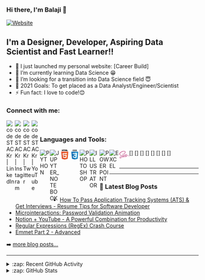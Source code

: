 ### Hi there, I'm Balaji 👋

[![Website](https://1.bp.blogspot.com/-yZB-7JlYqeA/YQp1qV8FGaI/AAAAAAAAACM/w841A3w2YLw3q3kKun4DnChtGQYrs3j4QCLcBGAsYHQ/s16000/wda.png)](https://balajimummidi.github.io/)

## I'm a Designer, Developer, Aspiring Data Scientist and Fast Learner!!

- 🔭 I just launched my personal website: [Career Build]
- 🌱 I’m currently learning Data Science 😁
- 👯 I’m looking for a transition into Data Science field 😇
- 🥅 2021 Goals: To get placed as a Data Analyst/Engineer/Scientist
- ⚡ Fun fact: I love to code!😊

### Connect with me:

[<img align="left" alt="codeSTACKr | LinkedIn" width="22px" src="https://1.bp.blogspot.com/-cp7pjKnX6bY/YQqB4VppHwI/AAAAAAAAADE/o19egdVOW0AOPGEILGXv44_eO_YK36zMgCLcBGAsYHQ/s320/linkedin_logo_icon_170234.png" />][linkedin]
[<img align="left" alt="codeSTACKr | Instagram" width="22px" src="https://1.bp.blogspot.com/-uTRpQBjSZmQ/YQqAMf8LFoI/AAAAAAAAACc/8_0O5P3t204U_7FRn41lQ13v1Q5pG4iKQCLcBGAsYHQ/s320/1-13590_instagram-logo-insta-logo-png-transparent-background-clipart.png" />][instagram]
[<img align="left" alt="codeSTACKr | Twitter" width="22px" src="https://1.bp.blogspot.com/-RfiSudTf-Qc/YQqANR8vBTI/AAAAAAAAACo/_t_AUy422AQd71MiwA4-UYkq4IvxLBg6gCLcBGAsYHQ/s0/twitter-icon-circle-blue-logo-0902F48837-seeklogo.com.png" />][twitter]
[<img align="left" alt="codeSTACKr | YouTube" width="22px" src="https://1.bp.blogspot.com/-dprRK4QOFeM/YQqAMA2YDLI/AAAAAAAAACk/JkbTbvsTmOkq_0wiUbaYLCFg8zgr-7-3wCLcBGAsYHQ/s2048/2560px-YouTube_full-color_icon_%25282017%2529.svg.png" />][youtube]


<br />

### Languages and Tools:

[<img align="left" alt="PYTHON" width="26px" src="https://1.bp.blogspot.com/-otjvQwyC6ho/YQqHPNoqpqI/AAAAAAAAADM/JgNXNuYMSZ48C6prtcJvejlOTGBfL088wCLcBGAsYHQ/s320/2048px-Python-logo-notext.svg.png" />]
[<img align="left" alt="JUPYTER_NOTEBOOK" width="26px" src="https://1.bp.blogspot.com/-5mW5WIDVM8E/YQqH-kYzz7I/AAAAAAAAADU/0My-_IUAVrEYcEj-vAK6KsjJQ2iaOA_qQCLcBGAsYHQ/s320/1200px-Jupyter_logo.svg.png" />]
[<img align="left" alt="HTML5" width="26px" src="https://raw.githubusercontent.com/github/explore/80688e429a7d4ef2fca1e82350fe8e3517d3494d/topics/html/html.png" />]
[<img align="left" alt="CSS3" width="26px" src="https://raw.githubusercontent.com/github/explore/80688e429a7d4ef2fca1e82350fe8e3517d3494d/topics/css/css.png" />]
[<img align="left" alt="PHOTOSHOP" width="26px" src="https://1.bp.blogspot.com/-8MpnDj1y1JY/YQqH_4HKRGI/AAAAAAAAADg/ZWe1D4pguT8nscP2LsaehBraDsJgBJvLACLcBGAsYHQ/s320/photoshop-logo-3.png" />]
[<img align="left" alt="ILLUSTRATOR" width="26px" src="https://1.bp.blogspot.com/-NMYSMYhAJpQ/YQqICIlrWLI/AAAAAAAAADk/nNjDbLPygw0llz4huSUn-HtqPPSlB7LMwCLcBGAsYHQ/s320/492px-Illustrator_CC_icon.png" />]
[<img align="left" alt="POWERPOINT" width="26px" src="https://1.bp.blogspot.com/-CXqqN6tZZ6s/YQqH-uDgflI/AAAAAAAAADY/p_UapcfmfZwrVwxvaxV74K93uWrk7WizQCLcBGAsYHQ/s320/Microsoft_PowerPoint_2013-2019_logo.svg.png" />]
[<img align="left" alt="EXCEL" width="26px" src="https://1.bp.blogspot.com/-o5TZ4-eJFZE/YQqH-qCKFEI/AAAAAAAAADc/50uBhUfyhIYqoTOSTU_KIXKRTOMTDve7wCLcBGAsYHQ/s320/Microsoft_Excel_2013-2019_logo.svg.png" />]
[<img align="left" alt="Sass" width="26px" src="https://raw.githubusercontent.com/github/explore/80688e429a7d4ef2fca1e82350fe8e3517d3494d/topics/sass/sass.png" />][cssplaylist]
<br />
<br />

---

---

### 📕 Latest Blog Posts

<!-- BLOG-POST-LIST:START -->
- [How To Pass Application Tracking Systems (ATS) & Get Interviews - Resume Tips for Software Developer](https://dev.to/codestackr/how-to-pass-application-tracking-systems-ats-get-interviews-resume-tips-for-software-developer-4bmo)
- [Microinteractions: Password Validation Animation](https://dev.to/codestackr/microinteractions-password-validation-animation-5629)
- [Notion + YouTube - A Powerful Combination for Productivity](https://dev.to/codestackr/notion-youtube-a-powerful-combination-for-productivity-1def)
- [Regular Expressions (RegEx) Crash Course](https://dev.to/codestackr/regular-expressions-regex-crash-course-248n)
- [Emmet Part 2 - Advanced](https://dev.to/codestackr/emmet-part-2-advanced-4c65)
<!-- BLOG-POST-LIST:END -->

➡️ [more blog posts...](https://codestackr.com)

---

<details>
  <summary>:zap: Recent GitHub Activity</summary>
  
<!--START_SECTION:activity-->
1. ❌ Closed PR [#11](https://github.com/codeSTACKr/free-developer-resources/pull/11) in [codeSTACKr/free-developer-resources](https://github.com/codeSTACKr/free-developer-resources)
2. 🗣 Commented on [#11](https://github.com/codeSTACKr/free-developer-resources/issues/11) in [codeSTACKr/free-developer-resources](https://github.com/codeSTACKr/free-developer-resources)
3. 🎉 Merged PR [#10](https://github.com/codeSTACKr/free-developer-resources/pull/10) in [codeSTACKr/free-developer-resources](https://github.com/codeSTACKr/free-developer-resources)
4. 🎉 Merged PR [#12](https://github.com/codeSTACKr/free-developer-resources/pull/12) in [codeSTACKr/free-developer-resources](https://github.com/codeSTACKr/free-developer-resources)
5. 🗣 Commented on [#1](https://github.com/codeSTACKr/portfolio-sass/issues/1) in [codeSTACKr/portfolio-sass](https://github.com/codeSTACKr/portfolio-sass)
<!--END_SECTION:activity-->

</details>

<details>
  <summary>:zap: GitHub Stats</summary>

  <img align="left" alt="codeSTACKr's GitHub Stats" src="https://github-readme-stats.codestackr.vercel.app/api?username=codeSTACKr&show_icons=true&hide_border=true" />

</details>

[course]: http://vsCodeHero.com
[twitter]: https://twitter.com/balajimummidi
[youtube]: https://www.youtube.com/channel/UCvxIRi1jlNL98M9NOXQyd4w
[instagram]: https://www.instagram.com/balajiprince99/
[linkedin]: https://www.linkedin.com/in/balaji-mummidi-21018a143/
[webdevplaylist]: https://www.youtube.com/playlist?list=PLkwxH9e_vrAJ0WbEsFA9W3I1W-g_BTsbt
[jsplaylist]: https://www.youtube.com/playlist?list=PLkwxH9e_vrALRJKu7wfXby3MKeflhTu6B
[cssplaylist]: https://www.youtube.com/playlist?list=PLkwxH9e_vrALSdvZuEh6gqQdmDoDIoqz4
[reactplaylist]: https://www.youtube.com/playlist?list=PLkwxH9e_vrAK4TdffpxKY3QGyHCpxFcQ0

